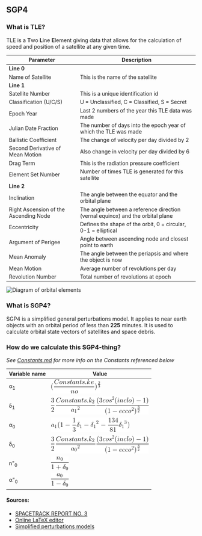 ## SGP4
### What is TLE?
TLE is a **T**wo **L**ine **E**lement giving data that allows for the calculation of speed and position of a satellite
at any given time.

Parameter | Description
------------- | ------- 
**Line 0** |
Name of Satellite | This is the name of the satellite
**Line 1** |
Satellite Number | This is a unique identification id
Classification (U/C/S) | U = Unclassified, C = Classified, S = Secret
Epoch Year | Last 2 numbers of the year this TLE data was made
Julian Date Fraction | The number of days into the epoch year of which the TLE was made
Ballistic Coefficient | The change of velocity per day divided by 2
Second Derivative of Mean Motion | Also change in velocity per day divided by 6
Drag Term | This is the radiation pressure coefficient
Element Set Number | Number of times TLE is generated for this satellite
**Line 2** |
Inclination | The angle between the equator and the orbital plane
Right Ascension of the Ascending Node | The angle between a reference direction (vernal equinox) and the orbital plane
Eccentricity | Defines the shape of the orbit, 0 = circular, 0-1 = elliptical
Argument of Perigee | Angle between ascending node and closest point to earth
Mean Anomaly | The angle between the periapsis and where the object is now
Mean Motion | Average number of revolutions per day
Revolution Number | Total number of revolutions at epoch
![Diagram of orbital elements](https://upload.wikimedia.org/wikipedia/commons/thumb/e/eb/Orbit1.svg/300px-Orbit1.svg.png)
### What is SGP4?
SGP4 is a simplified general perturbations model. It applies to near earth objects with an orbital period of less than **225** minutes.
It is used to calculate orbital state vectors of satellites and space debris.
### How do we calculate this SGP4-thing?
*See [Constants.md](CONSTANTS.md#static-fields) for more info on the Constants referenced below*

Variable name | Value
------------- | -----
α<sub>1</sub> | ![equation](Formulas/alpha1.png)
δ<sub>1</sub> | ![equation](Formulas/delta1.png)
α<sub>0</sub> | ![equation](Formulas/alpha0.png)
δ<sub>0</sub> | ![equation](Formulas/delta0.png)
n"<sub>0</sub> | ![equation](Formulas/nd20.png)
α"<sub>0</sub> | ![equation](Formulas/alphad20.png)

#### Sources:
* [SPACETRACK REPORT NO. 3](http://celestrak.com/NORAD/documentation/spacetrk.pdf)
* [Online LaTeX editor](https://www.codecogs.com/latex/eqneditor.php)
* [Simplified perturbations models](https://en.wikipedia.org/wiki/Simplified_perturbations_models)